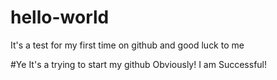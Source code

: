 # hello-world
It's a test for my first time on github and good luck to me

#Ye It's a trying to start my github
Obviously! I am Successful!
